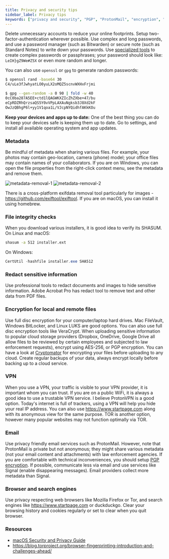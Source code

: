 ```yaml
---
title: Privacy and security tips
sidebar_label: Privacy tips
keywords: ["privacy and security", "PGP", "ProtonMail", "encryption", "metadata", "VPN"]
---
```


Delete unnecessary accounts to reduce your online footprints. Setup
two-factor-authentication wherever possible. Use complex and long passwords, and
use a password manager (such as Bitwarden) or secure note (such as Standard
Notes) to write down your passwords. Use [specialized tools](
https://bitwarden.com/password-generator/) to create complex passwords or
passphrases; your password should look like: `LeIH}gZ9We#Z5X` or even more
random and longer.

You can also use `openssl` or `gpg` to generate random passwords:
```bash
$ openssl rand -base64 30
C4/uLe3fJwhyatLO0yuLX2oMQZ5scnvWXHxFrjmi
```

```bash
$ gpg --gen-random -a 0 90 | fold -w 40
0cC0ba287A5EE+ctd1lQAGWKXZIcZhZXbe+47/bu
eCpRDZRhQrzsaQS5Y0vVPpLAXAuNgksb3J8Xd2kF
OwJzQBhgP6l+yy1V1qoa1L/VJcpNYQidhfAKkKOu
```

**Keep your devices and apps up to date:** One of the best thing you can do to
keep your devices safe is keeping them up to date. Go to settings, and install
all available operating system and app updates.

### Metadata

Be mindful of metadata when sharing various files. For example, your photos may
contain geo-location, camera (phone) model; your office files may contain names
of your collaborators. If you are on Windows, you can open the file properties
from the right-click context menu, see the metadata and remove them.

<picture>
  <source type="image/webp" srcSet={require("/img/metadata-removal-1.webp").default} />
  <img src={require("/img/metadata-removal-1.png").default} alt="metadata-removal-1" />
</picture>

<picture>
  <source type="image/webp" srcSet={require("/img/metadata-removal-2.webp").default} />
  <img src={require("/img/metadata-removal-2.png").default} alt="metadata-removal-2" />
</picture>

There is a cross-platform exifdata removal tool particularly for images -
<https://github.com/exiftool/exiftool>. If you are on macOS, you can install it
using homebrew.


### File integrity checks

When you download various installers, it is good idea to verify its SHASUM. On
Linux and macOS:
```bash
shasum -a 512 installer.ext
```

On Windows:
```powershell
CertUtil -hashfile installer.exe SHA512
```


### Redact sensitive information

Use professional tools to redact documents and images to hide sensitive
information. Adobe Acrobat Pro has redact tool to remove text and other data
from PDF files.


### Encryption for local and remote files

Use full disc encryption for your computer/laptop hard drives. Mac FileVault,
Windows BitLocker, and Linux LUKS are good options. You can also use full disc
encryption tools like VeraCrypt. When uploading sensitive information to popular
cloud storage providers (Dropbox, OneDrive, Google Drive all allow files to be
reviewed by certain employees and subjected to law enforcement requests),
encrypt using AES-256, or PGP encryption. You can have a look at [Cryptomator](
https://cryptomator.org) for encrypting your files before uploading to any
cloud. Create regular backups of your data, always encrypt locally before
backing up to a cloud service.


### VPN

When you use a VPN, your traffic is visible to your VPN provider, it is
important whom you can trust. If you are on a public WiFi, it is always a good
idea to use a trustable VPN service. I believe ProtonVPN is a good option.
Today's internet is full of trackers, using a VPN will help you hide your real
IP address. You can also use <https://www.startpage.com> along with its
anonymous view for the same purpose. TOR is another option, however many popular
websites may not function optimally via TOR.


### Email

Use privacy friendly email services such as ProtonMail. However, note that
ProtonMail is private but not anonymous; they might share various metadata (not
your email content and attachments) with law enforcement agencies. If you are
comfortable with technical inconveniences, you should setup [PGP encryption](
https://emailselfdefense.fsf.org/). If possible, communicate less via email and
use services like Signal (enable disappearing messages). Email providers collect
more metadata than Signal.


### Browser and search engines

Use privacy respecting web browsers like Mozilla Firefox or Tor, and search
engines like <https://www.startpage.com> or duckduckgo. Clear your browsing
history and cookies regularly or set to clear when you quit browser.


### Resources

- [macOS Security and Privacy Guide](https://github.com/drduh/macOS-Security-and-Privacy-Guide)
- <https://blog.torproject.org/browser-fingerprinting-introduction-and-challenges-ahead/>
